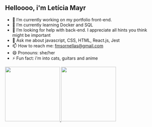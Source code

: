 ## Helloooo, i'm Letícia Mayr

- 🔭 I’m currently working on my portfolio front-end.
- 🌱 I’m currently learning Docker and SQL
- 🤔 I’m looking for help with back-end. I appreciate all hints you think might be important
- 💬 Ask me about javascript, CSS, HTML, React.js, Jest
- 📫 How to reach me: fmsornellas@gmail.com
- 😄 Pronouns: she/her
- ⚡ Fun fact: i'm into cats, guitars and anime

<div>
  <a href="https://github.com/LeticiaMayr">
  <img height="180em" src="[![Leti's GitHub stats](https://github-readme-stats.vercel.app/api?username=LeticiaMayr)](https://github.com/LeticiaMayr/github-readme-stats)"/>
  <img height="180em" src="![Leti's GitHub stats](https://github-readme-stats.vercel.app/api?username=LeticiaMayr&hide=contribs,prs)"/>
</div>
